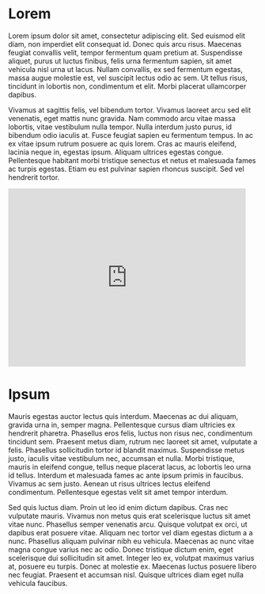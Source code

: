 # Lorem

Lorem ipsum dolor sit amet, consectetur adipiscing elit. Sed euismod elit diam, non imperdiet elit consequat id. Donec quis arcu risus. Maecenas feugiat convallis velit, tempor fermentum quam pretium at. Suspendisse aliquet, purus ut luctus finibus, felis urna fermentum sapien, sit amet vehicula nisl urna ut lacus. Nullam convallis, ex sed fermentum egestas, massa augue molestie est, vel suscipit lectus odio ac sem. Ut tellus risus, tincidunt in lobortis non, condimentum et elit. Morbi placerat ullamcorper dapibus.

Vivamus at sagittis felis, vel bibendum tortor. Vivamus laoreet arcu sed elit venenatis, eget mattis nunc gravida. Nam commodo arcu vitae massa lobortis, vitae vestibulum nulla tempor. Nulla interdum justo purus, id bibendum odio iaculis at. Fusce feugiat sapien eu fermentum tempus. In ac ex vitae ipsum rutrum posuere ac quis lorem. Cras ac mauris eleifend, lacinia neque in, egestas ipsum. Aliquam ultrices egestas congue. Pellentesque habitant morbi tristique senectus et netus et malesuada fames ac turpis egestas. Etiam eu est pulvinar sapien rhoncus suscipit. Sed vel hendrerit tortor.

<iframe width="480" height="360" src="http://www.youtube.com/embed/aAkMkVFwAoo" frameborder="0"> </iframe>

# Ipsum

Mauris egestas auctor lectus quis interdum. Maecenas ac dui aliquam, gravida urna in, semper magna. Pellentesque cursus diam ultricies ex hendrerit pharetra. Phasellus eros felis, luctus non risus nec, condimentum tincidunt sem. Praesent metus diam, rutrum nec laoreet sit amet, vulputate a felis. Phasellus sollicitudin tortor id blandit maximus. Suspendisse metus justo, iaculis vitae vestibulum nec, accumsan et nulla. Morbi tristique, mauris in eleifend congue, tellus neque placerat lacus, ac lobortis leo urna id tellus. Interdum et malesuada fames ac ante ipsum primis in faucibus. Vivamus ac sem justo. Aenean ut risus ultrices lectus eleifend condimentum. Pellentesque egestas velit sit amet tempor interdum.

Sed quis luctus diam. Proin ut leo id enim dictum dapibus. Cras nec vulputate mauris. Vivamus non metus quis erat scelerisque luctus sit amet vitae nunc. Phasellus semper venenatis arcu. Quisque volutpat ex orci, ut dapibus erat posuere vitae. Aliquam nec tortor vel diam egestas dictum a a nunc. Phasellus aliquam pulvinar nibh eu vehicula. Maecenas ac nunc vitae magna congue varius nec ac odio. Donec tristique dictum enim, eget scelerisque dui sollicitudin sit amet. Integer leo ex, volutpat maximus varius at, posuere eu turpis. Donec at molestie ex. Maecenas luctus posuere libero nec feugiat. Praesent et accumsan nisl. Quisque ultrices diam eget nulla vehicula faucibus.
